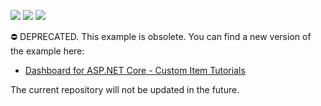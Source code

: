 <!-- default badges list -->
![](https://img.shields.io/endpoint?url=https://codecentral.devexpress.com/api/v1/VersionRange/128579841/21.1.3%2B)
[![](https://img.shields.io/badge/Open_in_DevExpress_Support_Center-FF7200?style=flat-square&logo=DevExpress&logoColor=white)](https://supportcenter.devexpress.com/ticket/details/T509294)
[![](https://img.shields.io/badge/📖_How_to_use_DevExpress_Examples-e9f6fc?style=flat-square)](https://docs.devexpress.com/GeneralInformation/403183)
<!-- default badges end -->
⛔ DEPRECATED. This example is obsolete. You can find a new version of the example here:

- [Dashboard for ASP.NET Core - Custom Item Tutorials](https://github.com/DevExpress-Examples/asp-net-core-dashboard-custom-item-tutorials)

The current repository will not be updated in the future.
